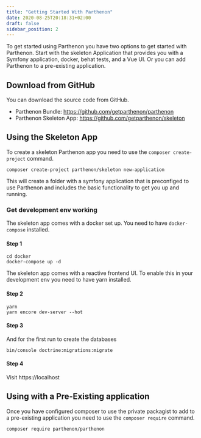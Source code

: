 ```yaml
---
title: "Getting Started With Parthenon"
date: 2020-08-25T20:18:31+02:00
draft: false
sidebar_position: 2
---
```

To get started using Parthenon you have two options to get started with Parthenon. Start with the skeleton Application that provides you with a Symfony application, docker, behat tests, and a Vue UI. Or you can add Parthenon to a pre-existing application.

## Download from GitHub

You can download the source code from GitHub.

* Parthenon Bundle: https://github.com/getparthenon/parthenon
* Parthenon Skeleton App: https://github.com/getparthenon/skeleton

## Using the Skeleton App

To create a skeleton Parthenon app you need to use the `composer create-project` command.

```
composer create-project parthenon/skeleton new-application
```

This will create a folder with a symfony application that is preconfiged to use Parthenon and includes the basic functionality to get you up and running.

### Get development env working

The skeleton app comes with a docker set up. You need to have `docker-compose` installed.

#### Step 1

```
cd docker
docker-compose up -d
```

The skeleton app comes with a reactive frontend UI. To enable this in your development env you need to have yarn installed.

#### Step 2

```
yarn
yarn encore dev-server --hot
```

#### Step 3

And for the first run to create the databases

```
bin/console doctrine:migrations:migrate
```

#### Step 4

Visit https://localhost

## Using with a Pre-Existing application

Once you have configured composer to use the private packagist to add to a pre-existing application you need to use the `composer require` command.

```
composer require parthenon/parthenon
```
